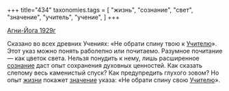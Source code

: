 +++
title="434"
taxonomies.tags = [
 "жизнь",
 "сознание",
 "свет",
 "значение",
 "учитель",
 "учение",
]
+++

[Агни-Йога 1929г](/agni/1929)

Сказано во всех древних Учениях: «Не обрати спину твою к [Учителю](/tags/учитель)». Этот указ можно понять раболепно или почитаемо. Разумное почитание — как цветок света. Нельзя понудить к нему, лишь расширенное [сознание](/tags/сознание) даст опыт сохранения духовных ценностей. Как сказать слепому весь каменистый спуск? Как предупредить глухого зовом? Но опыт [жизни](/tags/жизнь) покажет [значение](/tags/значение) указа: «Не обрати спину свою [Учителю](/tags/учитель)».